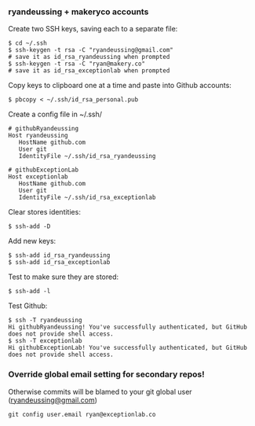 ### ryandeussing + makeryco accounts

Create two SSH keys, saving each to a separate file:

    $ cd ~/.ssh 
    $ ssh-keygen -t rsa -C "ryandeussing@gmail.com"
    # save it as id_rsa_ryandeussing when prompted
    $ ssh-keygen -t rsa -C "ryan@makery.co"
    # save it as id_rsa_exceptionlab when prompted

Copy keys to clipboard one at a time and paste into Github accounts:

    $ pbcopy < ~/.ssh/id_rsa_personal.pub

Create a config file in ~/.ssh/

    # githubRyandeussing
    Host ryandeussing
       HostName github.com
       User git
       IdentityFile ~/.ssh/id_rsa_ryandeussing

    # githubExceptionLab
    Host exceptionlab
       HostName github.com
       User git
       IdentityFile ~/.ssh/id_rsa_exceptionlab
       
Clear stores identities:

    $ ssh-add -D

Add new keys:

    $ ssh-add id_rsa_ryandeussing
    $ ssh-add id_rsa_exceptionlab
    
Test to make sure they are stored:

    $ ssh-add -l

Test Github:

    $ ssh -T ryandeussing
    Hi githubRyandeussing! You've successfully authenticated, but GitHub does not provide shell access.
    $ ssh -T exceptionlab
    Hi githubExceptionLab! You've successfully authenticated, but GitHub does not provide shell access.

### Override global email setting for secondary repos!

Otherwise commits will be blamed to your git global user (ryandeussing@gmail.com)

    git config user.email ryan@exceptionlab.co